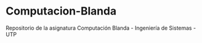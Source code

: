 # Computacion-Blanda
Repositorio de la asignatura Computación Blanda - Ingeniería de Sistemas - UTP
